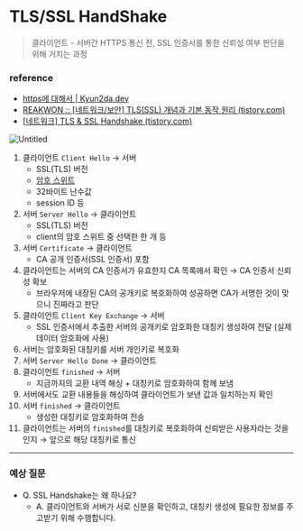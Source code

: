 # TLS/SSL HandShake

> 클라이언트 - 서버간 HTTPS 통신 전, SSL 인증서를 통한 신뢰성 여부 판단을 위해 거치는 과정



### reference

- [https에 대해서 | Kyun2da.dev](https://kyun2da.dev/CS/https%EC%97%90-%EB%8C%80%ED%95%B4%EC%84%9C/)
- [REAKWON :: [네트워크/보안] TLS(SSL) 개념과 기본 동작 원리 (tistory.com)](https://reakwon.tistory.com/106)
- [[네트워크] TLS & SSL Handshake (tistory.com)](https://steady-coding.tistory.com/512)



![Untitled](C:\YJ\wooteco\workspace\level3\study\2022-ConquerCS\2주차\포키\images\tls_ssl_handshake.png)



1. 클라이언트 `Client Hello` → 서버
   - SSL(TLS) 버전
   - [암호 스위트](https://rsec.kr/?p=455)
   - 32바이트 난수값
   - session ID 등
2. 서버 `Server Hello` → 클라이언트
   - SSL(TLS) 버전
   - client의 암호 스위트 중 선택한 한 개 등
3. 서버 `Certificate` → 클라이언트
   - CA 공개 인증서(SSL 인증서) 포함
4. 클라이언트는 서버의 CA 인증서가 유효한지 CA 목록에서 확인 → CA 인증서 신뢰성 확보
   - 브라우저에 내장된 CA의 공개키로 복호화하여 성공하면 CA가 서명한 것이 맞으니 진짜라고 판단
5. 클라이언트 `Client Key Exchange` → 서버
   - SSL 인증서에서 추출한 서버의 공개키로 암호화한 대칭키 생성하여 전달 (실제 데이터 암호화에 사용)
6. 서버는 암호화된 대칭키를 서버 개인키로 복호화
7. 서버 `Server Hello Done` → 클라이언트
8. 클라이언트 `finished` → 서버
   - 지금까지의 교환 내역 해싱 + 대칭키로 암호화하여 함께 보냄
9. 서버에서도 교환 내용들을 해싱하여 클라이언트가 보낸 값과 일치하는지 확인
10. 서버 `finished` → 클라이언트
    - 생성한 대칭키로 암호화하여 전송
11. 클라이언트는 서버의 `finished`를 대칭키로 복호화하여 신뢰받은 사용자라는 것을 인지 → 앞으로 해당 대칭키로 통신



---

### 

### 예상 질문

- Q. SSL Handshake는 왜 하나요?
  - A. 클라이언트와 서버가 서로 신분을 확인하고, 대칭키 생성에 필요한 정보를 주고받기 위해 수행합니다.


